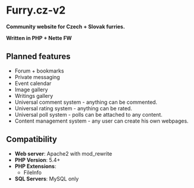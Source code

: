 <!-- Uses MultiMarkdown syntax -->

# Furry.cz-v2 #

__Community website for Czech + Slovak furries.__

__Written in PHP + Nette FW__



## Planned features #

* Forum + bookmarks
* Private messaging
* Event calendar
* Image gallery
* Writings gallery
* Universal comment system - anything can be commented.
* Universal rating system - anything can be rated.
* Universal poll system - polls can be attached to any content.
* Content management system - any user can create his own webpages.



## Compatibility #

* __Web server__: Apache2 with mod_rewrite
* __PHP Version__: 5.4+
* __PHP Extensions__:
	* FileInfo
* __SQL Servers__: MySQL only

